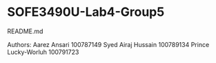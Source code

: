 # SOFE3490U-Lab4-Group5

README.md

Authors:
Aarez Ansari 100787149
Syed Airaj Hussain 100789134
Prince Lucky-Worluh 100791723
